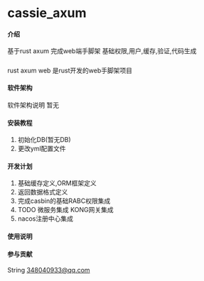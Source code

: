 # cassie_axum

#### 介绍
   基于rust axum 完成web端手脚架
基础权限,用户,缓存,验证,代码生成
#####
rust axum web 是rust开发的web手脚架项目
#### 软件架构
软件架构说明
 暂无
#### 安装教程

1.  初始化DB(暂无DB)
2.  更改yml配置文件


#### 开发计划
1.  基础缓存定义,ORM框架定义
2.  返回数据格式定义
3.  完成casbin的基础RABC权限集成
4.  TODO 微服务集成 KONG网关集成
5.  nacos注册中心集成
#### 使用说明


#### 参与贡献
String <348040933@qq.com>
